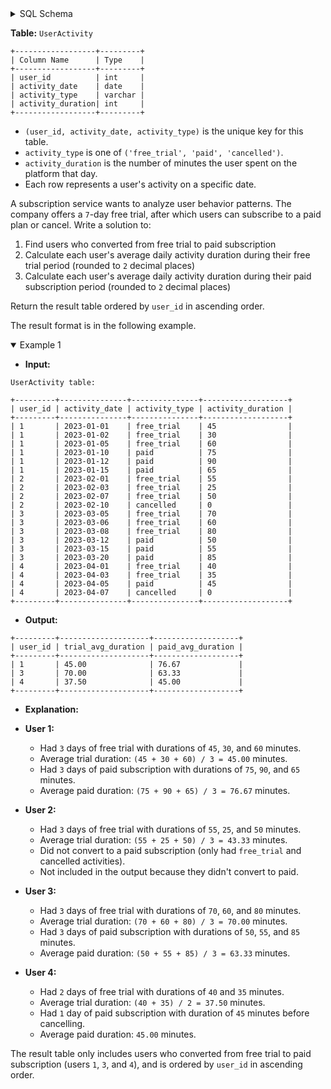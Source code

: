 <details>
<summary> SQL Schema</summary>

```sql
DROP TABLE IF EXISTS UserActivity;

CREATE TABLE IF NOT EXISTS
  UserActivity (user_id INT, activity_date DATE, activity_type VARCHAR(20), activity_duration INT);

INSERT INTO
  UserActivity (user_id, activity_date, activity_type, activity_duration)
VALUES
  ('1', '2023-01-01', 'free_trial', '45'),
  ('1', '2023-01-02', 'free_trial', '30'),
  ('1', '2023-01-05', 'free_trial', '60'),
  ('1', '2023-01-10', 'paid', '75'),
  ('1', '2023-01-12', 'paid', '90'),
  ('1', '2023-01-15', 'paid', '65'),
  ('2', '2023-02-01', 'free_trial', '55'),
  ('2', '2023-02-03', 'free_trial', '25'),
  ('2', '2023-02-07', 'free_trial', '50'),
  ('2', '2023-02-10', 'cancelled', '0'),
  ('3', '2023-03-05', 'free_trial', '70'),
  ('3', '2023-03-06', 'free_trial', '60'),
  ('3', '2023-03-08', 'free_trial', '80'),
  ('3', '2023-03-12', 'paid', '50'),
  ('3', '2023-03-15', 'paid', '55'),
  ('3', '2023-03-20', 'paid', '85'),
  ('4', '2023-04-01', 'free_trial', '40'),
  ('4', '2023-04-03', 'free_trial', '35'),
  ('4', '2023-04-05', 'paid', '45'),
  ('4', '2023-04-07', 'cancelled', '0');
```

</details>

**Table:** `UserActivity`

```
+------------------+---------+
| Column Name      | Type    | 
+------------------+---------+
| user_id          | int     |
| activity_date    | date    |
| activity_type    | varchar |
| activity_duration| int     |
+------------------+---------+
```

- `(user_id, activity_date, activity_type)` is the unique key for this table.
- `activity_type` is one of `('free_trial', 'paid', 'cancelled')`.
- `activity_duration` is the number of minutes the user spent on the platform that day.
- Each row represents a user's activity on a specific date.

A subscription service wants to analyze user behavior patterns. The company offers a `7`-day free trial, after which users can subscribe to a paid plan or cancel. Write a solution to:

1. Find users who converted from free trial to paid subscription
2. Calculate each user's average daily activity duration during their free trial period (rounded to `2` decimal places)
3. Calculate each user's average daily activity duration during their paid subscription period (rounded to `2` decimal places)

Return the result table ordered by `user_id` in ascending order.

The result format is in the following example.

<details open>
<summary> Example 1</summary>

- **Input:** 

```
UserActivity table:

+---------+---------------+---------------+-------------------+
| user_id | activity_date | activity_type | activity_duration |
+---------+---------------+---------------+-------------------+
| 1       | 2023-01-01    | free_trial    | 45                |
| 1       | 2023-01-02    | free_trial    | 30                |
| 1       | 2023-01-05    | free_trial    | 60                |
| 1       | 2023-01-10    | paid          | 75                |
| 1       | 2023-01-12    | paid          | 90                |
| 1       | 2023-01-15    | paid          | 65                |
| 2       | 2023-02-01    | free_trial    | 55                |
| 2       | 2023-02-03    | free_trial    | 25                |
| 2       | 2023-02-07    | free_trial    | 50                |
| 2       | 2023-02-10    | cancelled     | 0                 |
| 3       | 2023-03-05    | free_trial    | 70                |
| 3       | 2023-03-06    | free_trial    | 60                |
| 3       | 2023-03-08    | free_trial    | 80                |
| 3       | 2023-03-12    | paid          | 50                |
| 3       | 2023-03-15    | paid          | 55                |
| 3       | 2023-03-20    | paid          | 85                |
| 4       | 2023-04-01    | free_trial    | 40                |
| 4       | 2023-04-03    | free_trial    | 35                |
| 4       | 2023-04-05    | paid          | 45                |
| 4       | 2023-04-07    | cancelled     | 0                 |
+---------+---------------+---------------+-------------------+
```

- **Output:** 

```
+---------+--------------------+-------------------+
| user_id | trial_avg_duration | paid_avg_duration |
+---------+--------------------+-------------------+
| 1       | 45.00              | 76.67             |
| 3       | 70.00              | 63.33             |
| 4       | 37.50              | 45.00             |
+---------+--------------------+-------------------+
```

- **Explanation:** 

- **User 1:**
  + Had `3` days of free trial with durations of `45`, `30`, and `60` minutes.
  + Average trial duration: `(45 + 30 + 60) / 3 = 45.00` minutes.
  + Had `3` days of paid subscription with durations of `75`, `90`, and `65` minutes.
  + Average paid duration: `(75 + 90 + 65) / 3 = 76.67` minutes.
- **User 2:**
  + Had `3` days of free trial with durations of `55`, `25`, and `50` minutes.
  + Average trial duration: `(55 + 25 + 50) / 3 = 43.33` minutes.
  + Did not convert to a paid subscription (only had `free_trial` and cancelled activities).
  + Not included in the output because they didn't convert to paid.
- **User 3:**
  + Had `3` days of free trial with durations of `70`, `60`, and `80` minutes.
  + Average trial duration: `(70 + 60 + 80) / 3 = 70.00` minutes.
  + Had `3` days of paid subscription with durations of `50`, `55`, and `85` minutes.
  + Average paid duration: `(50 + 55 + 85) / 3 = 63.33` minutes.
- **User 4:**
  + Had `2` days of free trial with durations of `40` and `35` minutes.
  + Average trial duration: `(40 + 35) / 2 = 37.50` minutes.
  + Had `1` day of paid subscription with duration of `45` minutes before cancelling.
  + Average paid duration: `45.00` minutes.

The result table only includes users who converted from free trial to paid subscription (users `1`, `3`, and `4`), and is ordered by `user_id` in ascending order.

</details>
